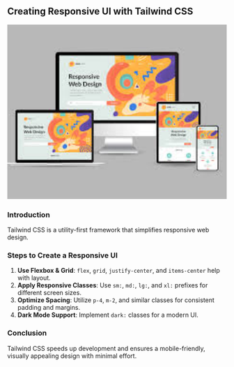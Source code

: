 ## Creating Responsive UI with Tailwind CSS

<img src="../assets/blogs/responsive-ui.jpg" alt="Tailwind Responsive UI" width="100%" height="400" style="object-fit: cover;">

### Introduction

Tailwind CSS is a utility-first framework that simplifies responsive web design.

### Steps to Create a Responsive UI

1. **Use Flexbox & Grid**: `flex`, `grid`, `justify-center`, and `items-center` help with layout.
2. **Apply Responsive Classes**: Use `sm:`, `md:`, `lg:`, and `xl:` prefixes for different screen sizes.
3. **Optimize Spacing**: Utilize `p-4`, `m-2`, and similar classes for consistent padding and margins.
4. **Dark Mode Support**: Implement `dark:` classes for a modern UI.

### Conclusion

Tailwind CSS speeds up development and ensures a mobile-friendly, visually appealing design with minimal effort.
